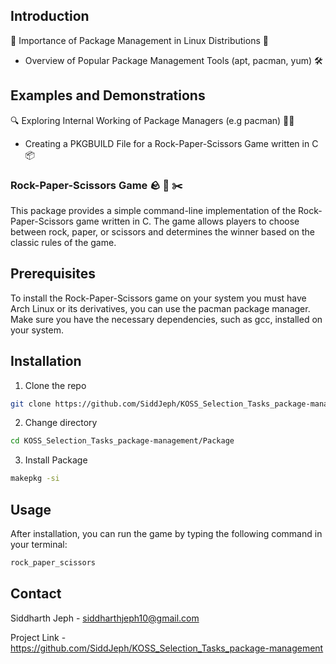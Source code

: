 ## Introduction
🌟 Importance of Package Management in Linux Distributions 🐧
- Overview of Popular Package Management Tools (apt, pacman, yum) 🛠️

## Examples and Demonstrations
🔍 Exploring Internal Working of Package Managers (e.g pacman) 🕵️‍♂️
- Creating a PKGBUILD File for a Rock-Paper-Scissors Game written in C 📦

### Rock-Paper-Scissors Game 🪨 📄 ✂️

This package provides a simple command-line implementation of the Rock-Paper-Scissors game written in C. The game allows players to choose between rock, paper, or scissors and determines the winner based on the classic rules of the game.

## Prerequisites

To install the Rock-Paper-Scissors game on your  system you must have Arch Linux or its derivatives, you can use the pacman package manager. Make sure you have the necessary dependencies, such as gcc, installed on your system.

## Installation

1. Clone the repo
```bash
git clone https://github.com/SiddJeph/KOSS_Selection_Tasks_package-management.git
```
2. Change directory
```bash
cd KOSS_Selection_Tasks_package-management/Package
```
3. Install Package
```bash
makepkg -si
```

## Usage
After installation, you can run the game by typing the following command in your terminal:
```bash
rock_paper_scissors
```
## Contact
Siddharth Jeph - siddharthjeph10@gmail.com

Project Link - https://github.com/SiddJeph/KOSS_Selection_Tasks_package-management
